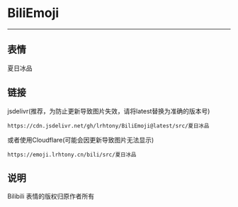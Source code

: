 # BiliEmoji
---
## 表情
夏日冰品
## 链接
jsdelivr(推荐，为防止更新导致图片失效，请将latest替换为准确的版本号)
```
https://cdn.jsdelivr.net/gh/lrhtony/BiliEmoji@latest/src/夏日冰品
```
或者使用Cloudflare(可能会因更新导致图片无法显示)
```
https://emoji.lrhtony.cn/bili/src/夏日冰品
```
## 说明
Bilibili 表情的版权归原作者所有
